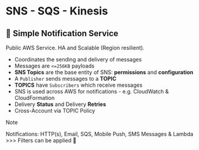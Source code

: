 # SNS - SQS - Kinesis

## 📢 Simple Notification Service 

Public AWS Service. HA and Scalable (Region resilient).

- Coordinates the sending and delivery of messages
- Messages are `<=256KB` payloads
- **SNS Topics** are the base entity of SNS: **permissions** and **configuration**
- A `Publisher` sends messages to a **TOPIC**
- **TOPICS** have `Subscribers` which receive messages
- SNS is used across AWS for notifications - e.g. CloudWatch & CloudFormation
- Delivery **Status** and Delivery **Retries**
- Cross-Account via TOPIC Policy

> [!NOTE]
> Notifications: HTTP(s), Email, SQS, Mobile Push, SMS Messages & Lambda >>> Filters can be applied 🙂
